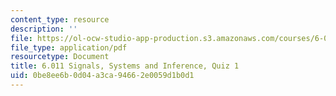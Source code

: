 ```yaml
---
content_type: resource
description: ''
file: https://ol-ocw-studio-app-production.s3.amazonaws.com/courses/6-011-signals-systems-and-inference-spring-2018/0be8ee6b0d04a3ca94662e0059d1b0d1_MIT6_011S18quiz1.pdf
file_type: application/pdf
resourcetype: Document
title: 6.011 Signals, Systems and Inference, Quiz 1
uid: 0be8ee6b-0d04-a3ca-9466-2e0059d1b0d1
---
```

